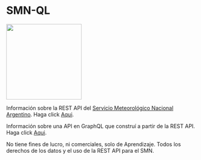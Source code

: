 # SMN-QL

<img src="https://upload.wikimedia.org/wikipedia/commons/7/72/SMN_Logo_Alta.png" width="200">

Información sobre la REST API del [Servicio Meteorológico Nacional Argentino](https://www.smn.gob.ar/). Haga click [Aqui](https://github.com/gastonpereyra/smnQL/tree/master/docs/api).

Información sobre una API en GraphQL que construí a partir de la REST API. Haga click [Aqui](https://github.com/gastonpereyra/smnQL/tree/master/docs/api).

No tiene fines de lucro, ni comerciales, solo de Aprendizaje. Todos los derechos de los datos y el uso de la REST API para el SMN.

